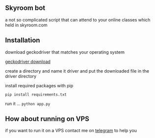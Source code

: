 ## Skyroom bot

a not so complicated script that can attend to your online classes which held in skyroom.com

## Installation 

download geckodriver that matches your operating system

[geckodriver download](https://github.com/mozilla/geckodriver/releases)

create a directory and name it driver and put the downloaded file in the driver directory

install required packages with pip 

`pip install requirements.txt`

run it ...
`python app.py`

## How about running on VPS

if you want to run it on a VPS contact me on [telegram](https://telegram.me/iamtalas) to help you